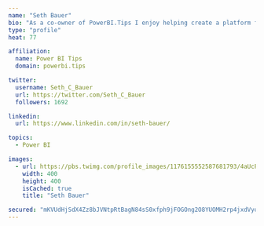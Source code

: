 ```yaml
---
name: "Seth Bauer"
bio: "As a co-owner of PowerBI.Tips I enjoy helping create a platform for new and advanced users alike to learn and expand their skills and get the most out of Power BI."
type: "profile"
heat: 77

affiliation:
  name: Power BI Tips
  domain: powerbi.tips

twitter:
  username: Seth_C_Bauer
  url: https://twitter.com/Seth_C_Bauer
  followers: 1692

linkedin:
  url: https://www.linkedin.com/in/seth-bauer/

topics:
  - Power BI

images:
  - url: https://pbs.twimg.com/profile_images/1176155552587681793/4aUcPKoe_400x400.jpg
    width: 400
    height: 400
    isCached: true
    title: "Seth Bauer"

secured: "mKVUdHjSdX4Zz8bJVNtpRtBagN84sS0xfph9jFOGOng2O8YUOMH2rp4jxdVyok6rFmkqV1MjX5S3RLvP3wjEtz8x7HXSRXlrqXTo7BbLminIvfe9XYfwEnOtfOPq+LDn6sU+SxsaOkTy+yBiN68vUHXArRCuqlAGTxPPOk2RwFcgXw89TAbTqKDQAn6vu4uSdC5RB26x0ECLkmtO2tFNQ76aXovzYlszZNS5RXQ5sHZITOTP22/9WiZQHCMM8N5Uc6X8lCwEgzvhafqBr7WgmJZ2KXWyDSIiXA2POu4Ray+U7/t4F2d62yBMecB+mUCRSIbK5EvVEIwNAwGmB+/nIPHsb+gKHzqofhB2rT1mrY5C8+vHKbXTPGGfESjRq8EhpwcsgcyR89Dx361Fg4G1pszEH+SYEAYI+Ue/bKZUsQ0=;C1NKSoakJY1VnN10GAG2eQ=="
---
```


